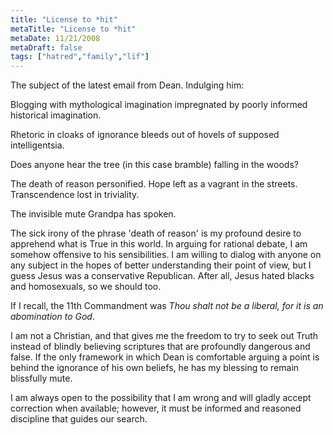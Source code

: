 ```yaml
---
title: "License to *hit"
metaTitle: "License to *hit"
metaDate: 11/21/2008
metaDraft: false
tags: ["hatred","family","lïf"]
---
```


The subject of the latest email from Dean. Indulging him:  
  
Blogging with mythological imagination impregnated by poorly informed historical imagination.  
  
Rhetoric in cloaks of ignorance bleeds out of hovels of supposed intelligentsia.  
  
Does anyone hear the tree (in this case bramble) falling in the woods?  
  
The death of reason personified. Hope left as a vagrant in the streets. Transcendence lost in triviality.  
  
The invisible mute Grandpa has spoken.  
  
The sick irony of the phrase 'death of reason' is my profound desire to apprehend what is True in this world. In arguing for rational debate, I am somehow offensive to his sensibilities. I am willing to dialog with anyone on any subject in the hopes of better understanding their point of view, but I guess Jesus was a conservative Republican. After all, Jesus hated blacks and homosexuals, so we should too.  
  
If I recall, the 11th Commandment was _Thou shalt not be a liberal, for it is an abomination to God_.  
  
I am not a Christian, and that gives me the freedom to try to seek out Truth instead of blindly believing scriptures that are profoundly dangerous and false. If the only framework in which Dean is comfortable arguing a point is behind the ignorance of his own beliefs, he has my blessing to remain blissfully mute.  
  
I am always open to the possibility that I am wrong and will gladly accept correction when available; however, it must be informed and reasoned discipline that guides our search.